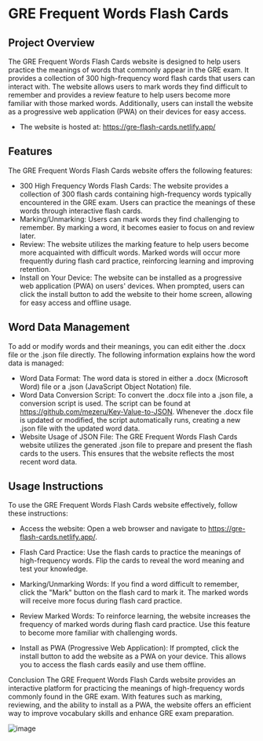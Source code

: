 # GRE Frequent Words Flash Cards 
## Project Overview
The GRE Frequent Words Flash Cards website is designed to help users practice the meanings of words that commonly appear in the GRE exam. It provides a collection of 300 high-frequency word flash cards that users can interact with. The website allows users to mark words they find difficult to remember and provides a review feature to help users become more familiar with those marked words. Additionally, users can install the website as a progressive web application (PWA) on their devices for easy access.

- The website is hosted at: https://gre-flash-cards.netlify.app/

## Features
The GRE Frequent Words Flash Cards website offers the following features:

- 300 High Frequency Words Flash Cards: The website provides a collection of 300 flash cards containing high-frequency words typically encountered in the GRE exam. Users can practice the meanings of these words through interactive flash cards.
- Marking/Unmarking: Users can mark words they find challenging to remember. By marking a word, it becomes easier to focus on and review later.
- Review: The website utilizes the marking feature to help users become more acquainted with difficult words. Marked words will occur more frequently during flash card practice, reinforcing learning and improving retention.
- Install on Your Device: The website can be installed as a progressive web application (PWA) on users' devices. When prompted, users can click the install button to add the website to their home screen, allowing for easy access and offline usage.

## Word Data Management
To add or modify words and their meanings, you can edit either the .docx file or the .json file directly. The following information explains how the word data is managed:

- Word Data Format: The word data is stored in either a .docx (Microsoft Word) file or a .json (JavaScript Object Notation) file.
- Word Data Conversion Script: To convert the .docx file into a .json file, a conversion script is used. The script can be found at https://github.com/mezeru/Key-Value-to-JSON. Whenever the .docx file is updated or modified, the script automatically runs, creating a new .json file with the updated word data.
- Website Usage of JSON File: The GRE Frequent Words Flash Cards website utilizes the generated .json file to prepare and present the flash cards to the users. This ensures that the website reflects the most recent word data.

## Usage Instructions
To use the GRE Frequent Words Flash Cards website effectively, follow these instructions:

- Access the website: Open a web browser and navigate to https://gre-flash-cards.netlify.app/.

- Flash Card Practice: Use the flash cards to practice the meanings of high-frequency words. Flip the cards to reveal the word meaning and test your knowledge.

- Marking/Unmarking Words: If you find a word difficult to remember, click the "Mark" button on the flash card to mark it. The marked words will receive more focus during flash card practice.

- Review Marked Words: To reinforce learning, the website increases the frequency of marked words during flash card practice. Use this feature to become more familiar with challenging words.

- Install as PWA (Progressive Web Application): If prompted, click the install button to add the website as a PWA on your device. This allows you to access the flash cards easily and use them offline.

Conclusion
The GRE Frequent Words Flash Cards website provides an interactive platform for practicing the meanings of high-frequency words commonly found in the GRE exam. With features such as marking, reviewing, and the ability to install as a PWA, the website offers an efficient way to improve vocabulary skills and enhance GRE exam preparation.



![image](https://github.com/mezeru/GRE-Flash-Card-Practice/assets/57724250/26808837-a1dc-4cf7-b7f5-73de55cd4085)
